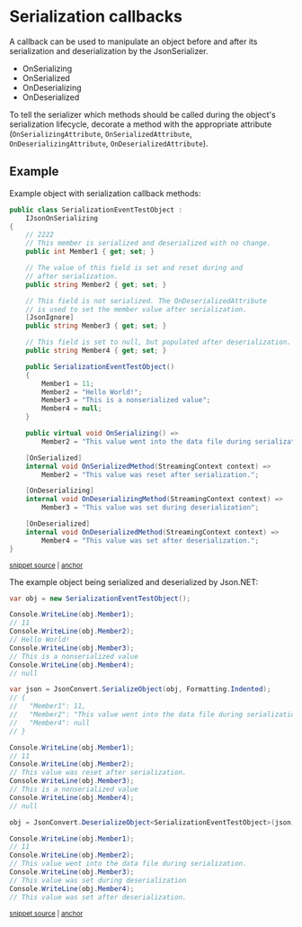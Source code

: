 # Serialization callbacks

A callback can be used to manipulate an object before and after its serialization and deserialization by the JsonSerializer.

 * OnSerializing
 * OnSerialized
 * OnDeserializing
 * OnDeserialized

To tell the serializer which methods should be called during the object's serialization lifecycle, decorate a method with the appropriate attribute (`OnSerializingAttribute`, `OnSerializedAttribute`, `OnDeserializingAttribute`, `OnDeserializedAttribute`).


## Example

Example object with serialization callback methods:</para>

<!-- snippet: SerializationCallbacksObject -->
<a id='snippet-serializationcallbacksobject'></a>
```cs
public class SerializationEventTestObject :
    IJsonOnSerializing
{
    // 2222
    // This member is serialized and deserialized with no change.
    public int Member1 { get; set; }

    // The value of this field is set and reset during and
    // after serialization.
    public string Member2 { get; set; }

    // This field is not serialized. The OnDeserializedAttribute
    // is used to set the member value after serialization.
    [JsonIgnore]
    public string Member3 { get; set; }

    // This field is set to null, but populated after deserialization.
    public string Member4 { get; set; }

    public SerializationEventTestObject()
    {
        Member1 = 11;
        Member2 = "Hello World!";
        Member3 = "This is a nonserialized value";
        Member4 = null;
    }

    public virtual void OnSerializing() =>
        Member2 = "This value went into the data file during serialization.";

    [OnSerialized]
    internal void OnSerializedMethod(StreamingContext context) =>
        Member2 = "This value was reset after serialization.";

    [OnDeserializing]
    internal void OnDeserializingMethod(StreamingContext context) =>
        Member3 = "This value was set during deserialization";

    [OnDeserialized]
    internal void OnDeserializedMethod(StreamingContext context) =>
        Member4 = "This value was set after deserialization.";
}
```
<sup><a href='/src/Tests/Documentation/SerializationTests.cs#L95-L140' title='Snippet source file'>snippet source</a> | <a href='#snippet-serializationcallbacksobject' title='Start of snippet'>anchor</a></sup>
<!-- endSnippet -->

The example object being serialized and deserialized by Json.NET:</para>

<!-- snippet: SerializationCallbacksExample -->
<a id='snippet-serializationcallbacksexample'></a>
```cs
var obj = new SerializationEventTestObject();

Console.WriteLine(obj.Member1);
// 11
Console.WriteLine(obj.Member2);
// Hello World!
Console.WriteLine(obj.Member3);
// This is a nonserialized value
Console.WriteLine(obj.Member4);
// null

var json = JsonConvert.SerializeObject(obj, Formatting.Indented);
// {
//   "Member1": 11,
//   "Member2": "This value went into the data file during serialization.",
//   "Member4": null
// }

Console.WriteLine(obj.Member1);
// 11
Console.WriteLine(obj.Member2);
// This value was reset after serialization.
Console.WriteLine(obj.Member3);
// This is a nonserialized value
Console.WriteLine(obj.Member4);
// null

obj = JsonConvert.DeserializeObject<SerializationEventTestObject>(json);

Console.WriteLine(obj.Member1);
// 11
Console.WriteLine(obj.Member2);
// This value went into the data file during serialization.
Console.WriteLine(obj.Member3);
// This value was set during deserialization
Console.WriteLine(obj.Member4);
// This value was set after deserialization.
```
<sup><a href='/src/Tests/Documentation/SerializationTests.cs#L145-L185' title='Snippet source file'>snippet source</a> | <a href='#snippet-serializationcallbacksexample' title='Start of snippet'>anchor</a></sup>
<!-- endSnippet -->

